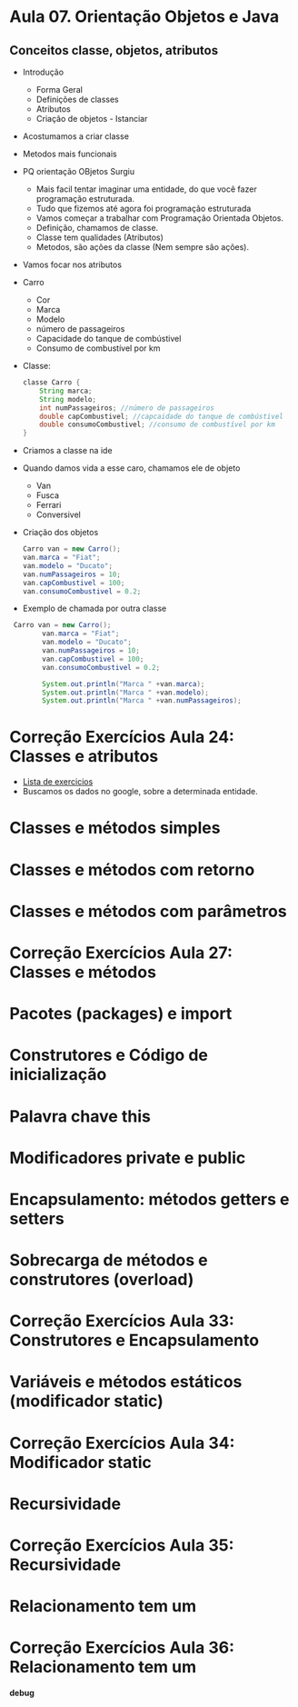 # Aula 07. Orientação Objetos e Java

## Conceitos classe, objetos, atributos
- Introdução
	- Forma Geral
	- Definições de classes
	- Atributos
	- Criação de objetos - Istanciar

- Acostumamos a criar classe
- Metodos mais funcionais
- PQ orientação OBjetos Surgiu
	- Mais facil tentar imaginar uma entidade, do que você fazer programação estruturada.
	- Tudo que fizemos até agora foi programação estruturada
	- Vamos começar a trabalhar com Programação Orientada Objetos.
	- Definição, chamamos de classe.
	- Classe tem qualidades (Atributos)
	- Metodos, são ações da classe (Nem sempre são ações). 
- Vamos focar nos atributos
- Carro
	- Cor
	- Marca
	- Modelo
	- número de passageiros
	- Capacidade do tanque de combústivel
	- Consumo de combustível por km
- Classe:
	`````java
	classe Carro {
		String marca;
		String modelo;
		int numPassageiros; //número de passageiros
		double capCombustivel; //capcaidade do tanque de combústivel
		double consumoCombustivel; //consumo de combustível por km
	}
	`````
- Criamos a classe na ide
- Quando damos vida a esse caro, chamamos ele de objeto
	- Van
	- Fusca
	- Ferrari
	- Conversivel
- Criação dos objetos
	````java
	Carro van = new Carro();
	van.marca = "Fiat";
	van.modelo = "Ducato";
	van.numPassageiros = 10;
	van.capCombustivel = 100;
	van.consumoCombustivel = 0.2;

	````

- Exemplo de chamada por outra classe
````java
 Carro van = new Carro();
        van.marca = "Fiat";
        van.modelo = "Ducato";
        van.numPassageiros = 10;
        van.capCombustivel = 100;
        van.consumoCombustivel = 0.2;

        System.out.println("Marca " +van.marca);
        System.out.println("Marca " +van.modelo);
        System.out.println("Marca " +van.numPassageiros);
````



# Correção Exercícios Aula 24: Classes e atributos
- [Lista de exercicios](https://youtu.be/0f5wWNU_nns?list=PLGxZ4Rq3BOBq0KXHsp5J3PxyFaBIXVs3r)
- Buscamos os dados no google, sobre a determinada entidade.


# Classes e métodos simples
# Classes e métodos com retorno
# Classes e métodos com parâmetros
# Correção Exercícios Aula 27: Classes e métodos
# Pacotes (packages) e import
# Construtores e Código de inicialização
# Palavra chave this
# Modificadores private e public
# Encapsulamento: métodos getters e setters
# Sobrecarga de métodos e construtores (overload)
# Correção Exercícios Aula 33: Construtores e Encapsulamento
# Variáveis e métodos estáticos (modificador static)
# Correção Exercícios Aula 34: Modificador static
# Recursividade
# Correção Exercícios Aula 35: Recursividade
# Relacionamento tem um
# Correção Exercícios Aula 36: Relacionamento tem um




#### debug
